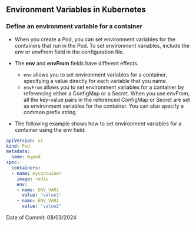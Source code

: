 ## Environment Variables in Kubernetes

### Define an environment variable for a container
- When you create a Pod, you can set environment variables for the containers that run in the Pod. To set environment variables, include the env or envFrom field in the configuration file.

- The **env** and **envFrom** fields have different effects.

    - `env` allows you to set environment variables for a container, specifying a value directly for each variable that you name.<br>
    - `envFrom` allows you to set environment variables for a container by referencing either a ConfigMap or a Secret. When you use envFrom, all the key-value pairs in the referenced ConfigMap or Secret are set as environment variables for the container. You can also specify a common prefix string.

- The following example shows how to set environment variables for a container using the env field:

```yaml
apiVersion: v1
kind: Pod
metadata:
  name: mypod
spec:
  containers:
  - name: mycontainer
    image: redis
    env:
    - name: ENV_VAR1
      value: "value1"
    - name: ENV_VAR2
      value: "value2"
```

Date of Commit: 08/03/2024